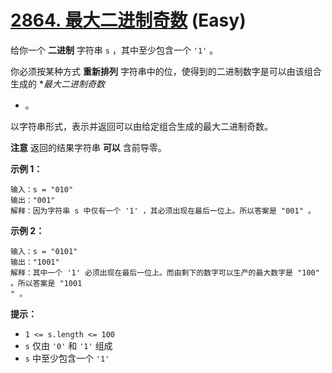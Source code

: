 # [2864. 最大二进制奇数][link] (Easy)

[link]: https://leetcode.cn/problems/maximum-odd-binary-number/

给你一个 **二进制** 字符串 `s` ，其中至少包含一个 `'1'` 。

你必须按某种方式 **重新排列** 字符串中的位，使得到的二进制数字是可以由该组合生成的 **最大二进制奇数*
* 。

以字符串形式，表示并返回可以由给定组合生成的最大二进制奇数。

**注意** 返回的结果字符串 **可以** 含前导零。

**示例 1：**

```
输入：s = "010"
输出："001"
解释：因为字符串 s 中仅有一个 '1' ，其必须出现在最后一位上。所以答案是 "001" 。

```

**示例 2：**

```
输入：s = "0101"
输出："1001"
解释：其中一个 '1' 必须出现在最后一位上。而由剩下的数字可以生产的最大数字是 "100" 。所以答案是 "1001
" 。

```

**提示：**

- `1 <= s.length <= 100`
- `s` 仅由 `'0'` 和 `'1'` 组成
- `s` 中至少包含一个 `'1'`
